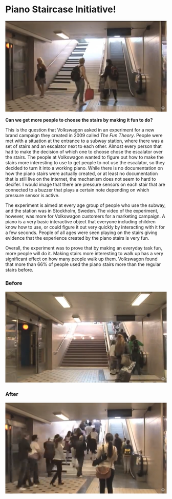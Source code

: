 # Piano Staircase Initiative!

![Piano Staircase](piano-staircase.png)

**Can we get more people to choose the stairs by making it fun to do?**

This is the question that Volkswagon asked in an experiment for a new brand campaign they created in 2009 called *The Fun Theory*. People were met with a situation at the entrance to a subway station, where there was a set of stairs and an escalator next to each other. Almost every person that had to make the decision of which one to choose chose the escalator over the stairs. The people at Volkswagon wanted to figure out how to make the stairs more interesting to use to get people to not use the escalator, so they decided to turn it into a working piano. While there is no documentation on how the piano stairs were actually created, or at least no documentation that is still live on the internet, the mechanism does not seem to hard to decifer. I would image that there are pressure sensors on each stair that are connected to a buzzer that plays a certain note depending on which pressure sensor is active.

The experiment is aimed at every age group of people who use the subway, and the station was in Stockholm, Sweden. The video of the experiment, however, was more for Volkswagon customers for a marketing campaign. A piano is a very basic interactive object that everyone including children know how to use, or could figure it out very quickly by interacting with it for a few seconds. People of all ages were seen playing on the stairs giving evidence that the experience created by the piano stairs is very fun.

Overall, the experiment was to prove that by making an everyday task fun, more people will do it. Making stairs more interesting to walk up has a very significant effect on how many people walk up them. Volkswagon found that more than 66% of people used the piano stairs more than the regular stairs before.

### Before
![Piano Staircase Before](piano-staircase-escalator.png)
### After
![Piano Staircase After](piano-staircase-stairs.png)
